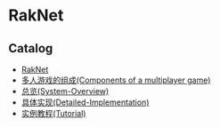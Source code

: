 # RakNet
## Catalog

* [RakNet](https://github.com/BillEliot/RakNet/wiki/RakNet)
* [多人游戏的组成(Components of a multiplayer game)](https://github.com/BillEliot/RakNet/wiki/%E5%A4%9A%E4%BA%BA%E6%B8%B8%E6%88%8F%E7%9A%84%E7%BB%84%E6%88%90(Components-of-a-multiplayer-game))
* [总览(System-Overview)](https://github.com/BillEliot/RakNet/wiki/总览(System-Overview))
* [具体实现(Detailed-Implementation)](https://github.com/BillEliot/RakNet/wiki/%E5%85%B7%E4%BD%93%E5%AE%9E%E7%8E%B0(Detailed-Implementation))
* [实例教程(Tutorial)](https://github.com/BillEliot/RakNet/wiki/%E5%AE%9E%E4%BE%8B%E6%95%99%E7%A8%8B(Tutorial))
